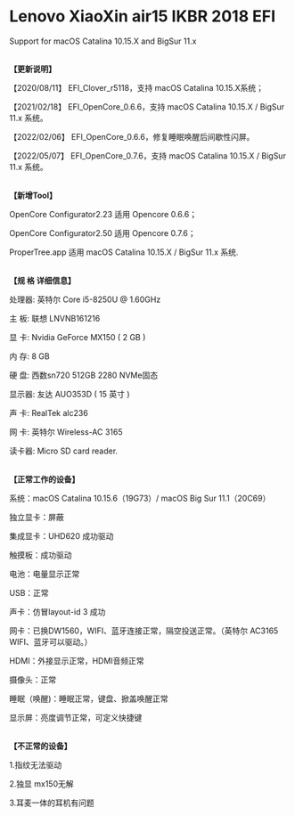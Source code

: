 # Lenovo XiaoXin air15 IKBR 2018 EFI

</b>Support for macOS Catalina 10.15.X and BigSur 11.x

</br><b>【更新说明】</b>

【2020/08/11】 EFI_Clover_r5118，支持 macOS Catalina 10.15.X系统；

【2021/02/18】 EFI_OpenCore_0.6.6，支持 macOS Catalina 10.15.X / BigSur 11.x 系统。

【2022/02/06】 EFI_OpenCore_0.6.6，修复睡眠唤醒后间歇性闪屏。

【2022/05/07】 EFI_OpenCore_0.7.6，支持 macOS Catalina 10.15.X / BigSur 11.x 系统。

</br><b>【新增Tool】</b>

OpenCore Configurator2.23 适用 Opencore 0.6.6；

OpenCore Configurator2.50 适用 Opencore 0.7.6；

ProperTree.app 适用 macOS Catalina 10.15.X / BigSur 11.x 系统.

</br><b>【规  格  详细信息】</b></br>

处理器:  英特尔 Core i5-8250U @ 1.60GHz

主  板:  联想 LNVNB161216

显  卡:  Nvidia GeForce MX150 ( 2 GB )

内  存:  8 GB

硬  盘:  西数sn720 512GB 2280 NVMe固态

显示器:  友达 AUO353D ( 15 英寸 )

声  卡:  RealTek alc236

网  卡:  英特尔 Wireless-AC 3165

读卡器:  Micro SD card reader. 
  


</br><b>【正常工作的设备】</b></br>

系统：macOS Catalina 10.15.6（19G73）/ macOS Big Sur 11.1（20C69）

独立显卡：屏蔽

集成显卡：UHD620 成功驱动

触摸板：成功驱动

电池：电量显示正常

USB：正常

声卡：仿冒layout-id 3 成功

网卡：已换DW1560，WIFI、蓝牙连接正常，隔空投送正常。（英特尔 AC3165 WIFI、蓝牙可以驱动。）

HDMI：外接显示正常，HDMI音频正常

摄像头：正常

睡眠（唤醒)：睡眠正常，键盘、掀盖唤醒正常

显示屏：亮度调节正常，可定义快捷键  
  
  
  
</br><b>【不正常的设备】</b></br>

1.指纹无法驱动

2.独显 mx150无解

3.耳麦一体的耳机有问题
